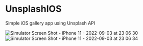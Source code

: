 # UnsplashIOS

Simple iOS gallery app using Unsplash API

![Simulator Screen Shot - iPhone 11 - 2022-09-03 at 23 06 30](https://user-images.githubusercontent.com/13110477/188287425-ae7afeae-4b27-4f6c-b87c-c0aebf6464c7.png)
![Simulator Screen Shot - iPhone 11 - 2022-09-03 at 23 06 34](https://user-images.githubusercontent.com/13110477/188287427-1190bf09-0f32-4f43-94a8-f031c92134aa.png)
